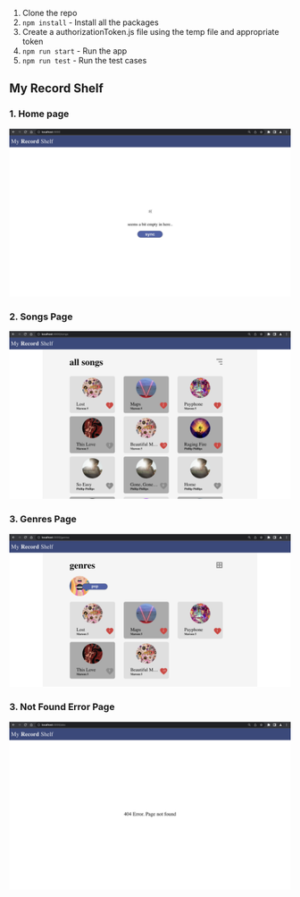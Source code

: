 1. Clone the repo
2. `npm install` - Install all the packages
3. Create a authorizationToken.js file using the temp file and appropriate token
4. `npm run start` - Run the app
5. `npm run test` - Run the test cases


## My Record Shelf

### 1. Home page

![home page image](./screenshots/HomePage.png "home page image")

### 2. Songs Page

![songs page image](./screenshots/SongsPage.png "songs page image")


### 3. Genres Page

![genres page image](./screenshots/GenresPage.png "genres page image")


### 3. Not Found Error Page

![not found page image](./screenshots/NotFoundPage.png "not found page image")